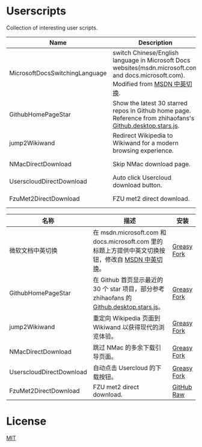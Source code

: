 # Userscripts

Collection of interesting user scripts.

| Name | Description | Install |
| ---- | ---- | ---- |
| MicrosoftDocsSwitchingLanguage | switch Chinese/English language in Microsoft Docs websites(msdn.microsoft.com and docs.microsoft.com). Modified from [MSDN 中英切换](https://greasyfork.org/en/scripts/29468). | [Greasy Fork](https://greasyfork.org/en/scripts/33209) |
| GithubHomePageStar | Show the latest 30 starred repos in Github home page. Reference from zhihaofans's [Github.desktop.stars.js](https://greasyfork.org/zh-CN/scripts/25101). | [Greasy Fork](https://greasyfork.org/zh-CN/scripts/33511) |
| jump2Wikiwand | Redirect Wikipedia to Wikiwand for a modern browsing experience. | [Greasy Fork](https://greasyfork.org/en/scripts/33223) |
| NMacDirectDownload | Skip NMac download page. | [Greasy Fork](https://greasyfork.org/en/scripts/) |
| UserscloudDirectDownload | Auto click Usercloud download button. | [Greasy Fork](https://greasyfork.org/en/scripts/) |
| FzuMet2DirectDownload | FZU met2 direct download. | [GitHub Raw](https://github.com/ladit/Userscripts/raw/master/FzuMet2DirectDownload.user.js) |

| 名称 | 描述 | 安装 |
| ---- | ---- | ---- |
| 微软文档中英切换 | 在 msdn.microsoft.com 和 docs.microsoft.com 里的标题上方提供中英文切换按钮，修改自 [MSDN 中英切换](https://greasyfork.org/zh-CN/scripts/29468)。 | [Greasy Fork](https://greasyfork.org/zh-CN/scripts/33209) |
| GithubHomePageStar | 在 Github 首页显示最近的 30 个 star 项目，部分参考 zhihaofans 的 [Github.desktop.stars.js](https://greasyfork.org/zh-CN/scripts/25101)。 | [Greasy Fork](https://greasyfork.org/zh-CN/scripts/33511) |
| jump2Wikiwand | 重定向 Wikipedia 页面到 Wikiwand 以获得现代的浏览体验。 | [Greasy Fork](https://greasyfork.org/zh-CN/scripts/33223) |
| NMacDirectDownload | 跳过 NMac 的多余下载引导页面。 | [Greasy Fork](https://greasyfork.org/en/scripts/) |
| UserscloudDirectDownload | 自动点击 Usercloud 的下载按钮。 | [Greasy Fork](https://greasyfork.org/en/scripts/) |
| FzuMet2DirectDownload | FZU met2 direct download. | [GitHub Raw](https://github.com/ladit/Userscripts/raw/master/FzuMet2DirectDownload.user.js) |

# License

[MIT](https://github.com/ladit/Userscripts/blob/master/LICENSE)
